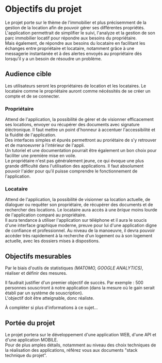 # Objectifs du projet
Le projet porte sur le thème de l'immobilier et plus précisemment de la gestion de la location afin de pouvoir gérer ses différentes propriétés. L'application permettrait de simplifier le suivi, l'analyze et la gestion de son parc immobilier locatif pour répondre aux besoins du propriétaire.   
Mais également, de répondre aux besoins du locataire en facilitant les échanges entre propriétaire et locataire, notamment grâce à une messagerie instantanée et à des alertes envoyés au propriétaire dès lorsqu'il y a un besoin de résoudre un problème.

## Audience cible
Les utilisateurs seront les propriétaires de location et les locataires.
Le locataire comme le propriétaire auront comme nécéssités de se créer un compte et de se connecter.  

### Propriétaire
Attend de l'application, la possibilité de gérer et de visionner efficacement ses locations, envoyer ou récupérer des documents avec signature éléctronique. Il faut mettre un point d'honneur à accentuer l'accessibilité et la fluidité de l'application.  
Des interfaces simples et épurés permettront au proriétaire de s'y retrouver et de manoeuvrer à l'intérieur de l'appli.  
Un tutoriel et une documentation pourrait être également un bon choix pour faciliter une première mise en voile.  
Le propriétaire n'est pas généralement jeune, ce qui évoque une plus grande difficulté dans l'utilisation des applications. Il faut absolument pouvoir l'aider pour qu'il puisse comprendre le fonctionnement de l'application.

### Locataire
Attend de l'application, la possibilité de visionner sa location actuelle, de dialoguer ou requêter son propriétaire, de récupérer des documents et de rechercher des locations.
Le locataire aura accès à une *brique* moins lourde de l'application comparé au propriétaire.  
Il aura tendance à utiliser l'application sur téléphone et il aura le soucis d'une interface graphique moderne, preuve pour lui d'une application digne de confiance et professionnel.
Au niveau de la manoeuvre, il devra pouvoir accéder très rapidement à la recherche d'un logement ou à son logement actuelle, avec les dossiers mises à dispostions. 

## Objectifs mesurables
Par le biais d'outils de statistiques *(MATOMO, GOOGLE ANALYTICS)*, réaliser et définir des mesures.  

Il faudrait justifier d'un premier objectif de succès. Par exemple : 500 personnes souscriront à notre application (dans la mesure où le gain serait établi par un système de souscription).  
L'objectif doit être atteignable, donc réaliste.

À compléter si plus d'informations à ce sujet...

## Portée du projet
Le projet portera sur le développement d'une application WEB, d'une API et d'une application MOBILE.  
Pour de plus amples détails, notamment au niveau des choix techniques de la réalisation des applications, référez vous aux documents "stack technique du projet".